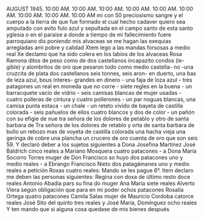 AUGUST 1945. 10:00 AM. 10:00 AM. 10:00 AM. 10:00 AM. 10:00 AM. 10:00 AM. 10:00 AM. 10:00 AM. 10:00 AM
mi con 50 preciosismo sangre y el cuerpo a la tierra de que fue formado el cual hecho cadaver quiero sea amputado con avito fulo azul y sepultada en el campo santo de esta santo yglesia o en el paraise a donde a tiempo de mi fallecimiento fuere parroquiano dis
poniendo mis alvaceas se me hagan las exequias arregladas ami pobre
y calidad
Xtem lego a las mandas forsosas a medio real
Xe declamo que ha sido colera en los labios de los alvaceas
Rosa Ramona
ditos de peso como de dos castellanos incapazito condos (le- gible) y alombritos de oro que pesaron todo como medio castella- no -una cruzcita de plata dos castellanos seis tonnes, seis aron- en duerto, una bas de leza azul, bous interes-
grandes en dinero - una faja de loza azul - tres patagones un real en moneda que no corre - siete regles en la buena - un barracquete vacío de vidrio - seis camisas blancas de mujer usadas - cuatro polleras de cintura y cuatro pollerones - un par
noguas blancas, una camisa punta estaca - un chale - un reteto vivido de bayeta de castilla colorada - seis pañuelos de ellos cuatro blancos y dos de color - un pañón con su efigie de nue tra señora de los dolores de petablo y otro de santa barbara de
Tra señora de los dolores de retablo y orta de santa barbara de bullo un rebozo mas de voyeta de castilla colorada una hacha vieja una geringa de cobre una plancha un crucero de oro cuenta de oro que son seis
59. Y declaró deber a los sujetos siguientes a Dona Josefina Martínez José Baldrich cinco reales a Mariano Mosquera cuatro patacones - a Dona María Socorro Torres muger de Don Francisco so huyo dos patacones uno y medio reales - a Ebrango
Francisco Nieto dos patagámanes uno y medio reales a petición Roxas cuatro reales: Mando se les pague 6°. Item declaro me deben las personas siguientes: Regina con doxa de último resto doce reales Antonio Abadia pars su fina
do muger Ana María siete reales Alverto Viera según obligación que para en mi poder ochos patacones Rosalía Ortega quatro patacones Camila Salas mujer de Mauricio Cordoba catorce reales José Sito del quinto tres reales y José
Maria, Domínguez ocho reales
Y ten mando que si alguna cosa quedase de mis bienes después